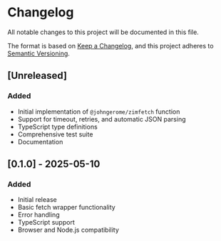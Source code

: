 # Changelog

All notable changes to this project will be documented in this file.

The format is based on [Keep a Changelog](https://keepachangelog.com/en/1.0.0/),
and this project adheres to [Semantic Versioning](https://semver.org/spec/v2.0.0.html).

## [Unreleased]

### Added
- Initial implementation of `@johngerome/zimfetch` function
- Support for timeout, retries, and automatic JSON parsing
- TypeScript type definitions
- Comprehensive test suite
- Documentation

## [0.1.0] - 2025-05-10

### Added
- Initial release
- Basic fetch wrapper functionality
- Error handling
- TypeScript support
- Browser and Node.js compatibility
